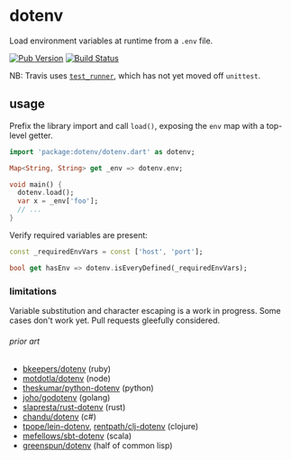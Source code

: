 dotenv
======

Load environment variables at runtime from a `.env` file.

[![Pub Version][pub-badge]][pub]
[![Build Status][ci-badge]][ci]  

NB: Travis uses [`test_runner`][], which has not yet moved off `unittest`.

[`test_runner`]: https://github.com/google/test_runner.dart/blob/master/pubspec.yaml

[ci-badge]: https://travis-ci.org/mockturtl/dotenv.svg?branch=master
[ci]: https://travis-ci.org/mockturtl/dotenv
[pub-badge]: https://img.shields.io/pub/v/dotenv.svg
[pub]: https://pub.dartlang.org/packages/dotenv

usage
-----

Prefix the library import and call `load()`, exposing the `env` map 
with a top-level getter.

```dart
import 'package:dotenv/dotenv.dart' as dotenv;

Map<String, String> get _env => dotenv.env;

void main() {
  dotenv.load();
  var x = _env['foo'];
  // ...
}
```
Verify required variables are present:

```dart
const _requiredEnvVars = const ['host', 'port'];

bool get hasEnv => dotenv.isEveryDefined(_requiredEnvVars);
```

### limitations

Variable substitution and character escaping is a work in progress.  Some cases don't work yet.  Pull requests gleefully considered.

###### prior art

- [bkeepers/dotenv][] (ruby)
- [motdotla/dotenv][] (node)
- [theskumar/python-dotenv][] (python)
- [joho/godotenv][] (golang)
- [slapresta/rust-dotenv][] (rust)
- [chandu/dotenv][] (c#)
- [tpope/lein-dotenv][], [rentpath/clj-dotenv][] (clojure)
- [mefellows/sbt-dotenv][] (scala)
- [greenspun/dotenv][] (half of common lisp)

[bkeepers/dotenv]: https://github.com/bkeepers/dotenv
[motdotla/dotenv]: https://github.com/motdotla/dotenv
[theskumar/python-dotenv]: https://github.com/theskumar/python-dotenv
[joho/godotenv]: https://github.com/joho/godotenv
[slapresta/rust-dotenv]: https://github.com/slapresta/rust-dotenv
[chandu/dotenv]: https://github.com/Chandu/DotEnv
[tpope/lein-dotenv]: https://github.com/tpope/lein-dotenv
[rentpath/clj-dotenv]: https://github.com/rentpath/clj-dotenv
[mefellows/sbt-dotenv]: https://github.com/mefellows/sbt-dotenv
[greenspun/dotenv]: https://www.youtube.com/watch?v=pUjJU8Bbn3g
